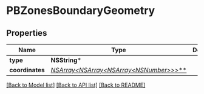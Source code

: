 # PBZonesBoundaryGeometry

## Properties
Name | Type | Description | Notes
------------ | ------------- | ------------- | -------------
**type** | **NSString*** |  | [optional] 
**coordinates** | [**NSArray&lt;NSArray&lt;NSArray&lt;NSNumber*&gt;*&gt;*&gt;***](NSArray.md) |  | [optional] 

[[Back to Model list]](../README.md#documentation-for-models) [[Back to API list]](../README.md#documentation-for-api-endpoints) [[Back to README]](../README.md)


